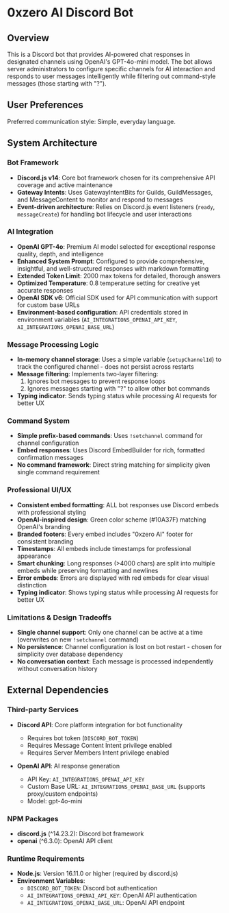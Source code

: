 # 0xzero AI Discord Bot

## Overview

This is a Discord bot that provides AI-powered chat responses in designated channels using OpenAI's GPT-4o-mini model. The bot allows server administrators to configure specific channels for AI interaction and responds to user messages intelligently while filtering out command-style messages (those starting with "?").

## User Preferences

Preferred communication style: Simple, everyday language.

## System Architecture

### Bot Framework
- **Discord.js v14**: Core bot framework chosen for its comprehensive API coverage and active maintenance
- **Gateway Intents**: Uses GatewayIntentBits for Guilds, GuildMessages, and MessageContent to monitor and respond to messages
- **Event-driven architecture**: Relies on Discord.js event listeners (`ready`, `messageCreate`) for handling bot lifecycle and user interactions

### AI Integration
- **OpenAI GPT-4o**: Premium AI model selected for exceptional response quality, depth, and intelligence
- **Enhanced System Prompt**: Configured to provide comprehensive, insightful, and well-structured responses with markdown formatting
- **Extended Token Limit**: 2000 max tokens for detailed, thorough answers
- **Optimized Temperature**: 0.8 temperature setting for creative yet accurate responses
- **OpenAI SDK v6**: Official SDK used for API communication with support for custom base URLs
- **Environment-based configuration**: API credentials stored in environment variables (`AI_INTEGRATIONS_OPENAI_API_KEY`, `AI_INTEGRATIONS_OPENAI_BASE_URL`)

### Message Processing Logic
- **In-memory channel storage**: Uses a simple variable (`setupChannelId`) to track the configured channel - does not persist across restarts
- **Message filtering**: Implements two-layer filtering:
  1. Ignores bot messages to prevent response loops
  2. Ignores messages starting with "?" to allow other bot commands
- **Typing indicator**: Sends typing status while processing AI requests for better UX

### Command System
- **Simple prefix-based commands**: Uses `!setchannel` command for channel configuration
- **Embed responses**: Uses Discord EmbedBuilder for rich, formatted confirmation messages
- **No command framework**: Direct string matching for simplicity given single command requirement

### Professional UI/UX
- **Consistent embed formatting**: ALL bot responses use Discord embeds with professional styling
- **OpenAI-inspired design**: Green color scheme (#10A37F) matching OpenAI's branding
- **Branded footers**: Every embed includes "0xzero AI" footer for consistent branding
- **Timestamps**: All embeds include timestamps for professional appearance
- **Smart chunking**: Long responses (>4000 chars) are split into multiple embeds while preserving formatting and newlines
- **Error embeds**: Errors are displayed with red embeds for clear visual distinction
- **Typing indicator**: Shows typing status while processing AI requests for better UX

### Limitations & Design Tradeoffs
- **Single channel support**: Only one channel can be active at a time (overwrites on new `!setchannel` command)
- **No persistence**: Channel configuration is lost on bot restart - chosen for simplicity over database dependency
- **No conversation context**: Each message is processed independently without conversation history

## External Dependencies

### Third-party Services
- **Discord API**: Core platform integration for bot functionality
  - Requires bot token (`DISCORD_BOT_TOKEN`)
  - Requires Message Content Intent privilege enabled
  - Requires Server Members Intent privilege enabled

- **OpenAI API**: AI response generation
  - API Key: `AI_INTEGRATIONS_OPENAI_API_KEY`
  - Custom Base URL: `AI_INTEGRATIONS_OPENAI_BASE_URL` (supports proxy/custom endpoints)
  - Model: gpt-4o-mini

### NPM Packages
- **discord.js** (^14.23.2): Discord bot framework
- **openai** (^6.3.0): OpenAI API client

### Runtime Requirements
- **Node.js**: Version 16.11.0 or higher (required by discord.js)
- **Environment Variables**: 
  - `DISCORD_BOT_TOKEN`: Discord bot authentication
  - `AI_INTEGRATIONS_OPENAI_API_KEY`: OpenAI API authentication
  - `AI_INTEGRATIONS_OPENAI_BASE_URL`: OpenAI API endpoint